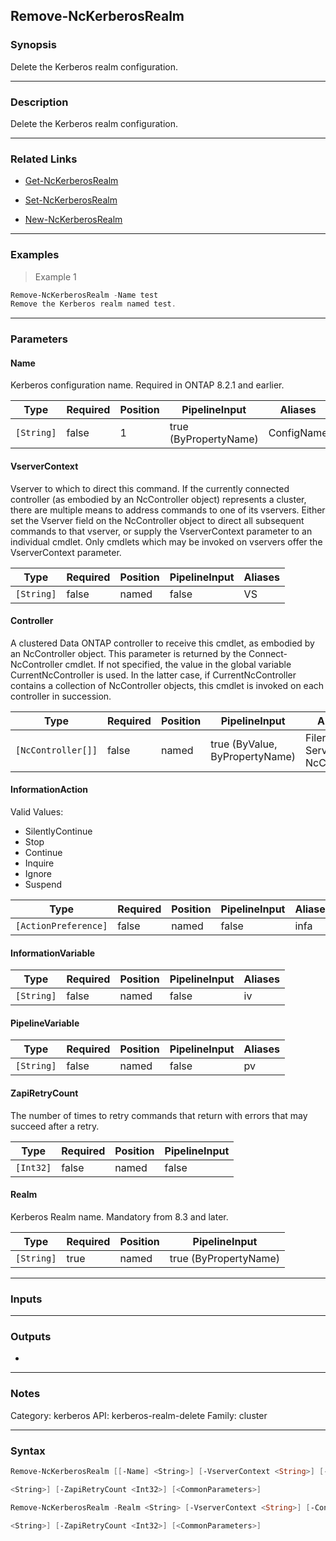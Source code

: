 Remove-NcKerberosRealm
----------------------

### Synopsis
Delete the Kerberos realm configuration.

---

### Description

Delete the Kerberos realm configuration.

---

### Related Links
* [Get-NcKerberosRealm](Get-NcKerberosRealm)

* [Set-NcKerberosRealm](Set-NcKerberosRealm)

* [New-NcKerberosRealm](New-NcKerberosRealm)

---

### Examples
> Example 1

```PowerShell
Remove-NcKerberosRealm -Name test
Remove the Kerberos realm named test.
```

---

### Parameters
#### **Name**
Kerberos configuration name. Required in ONTAP 8.2.1 and earlier.

|Type      |Required|Position|PipelineInput        |Aliases   |
|----------|--------|--------|---------------------|----------|
|`[String]`|false   |1       |true (ByPropertyName)|ConfigName|

#### **VserverContext**
Vserver to which to direct this command.  If the currently connected controller (as embodied by an NcController object) represents a cluster, there are multiple means to address commands to one of its vservers.  Either set the Vserver field on the NcController object to direct all subsequent commands to that vserver, or supply the VserverContext parameter to an individual cmdlet.  Only cmdlets which may be invoked on vservers offer the VserverContext parameter.

|Type      |Required|Position|PipelineInput|Aliases|
|----------|--------|--------|-------------|-------|
|`[String]`|false   |named   |false        |VS     |

#### **Controller**
A clustered Data ONTAP controller to receive this cmdlet, as embodied by an NcController object.  This parameter is returned by the Connect-NcController cmdlet.  If not specified, the value in the global variable CurrentNcController is used.  In the latter case, if CurrentNcController contains a collection of NcController objects, this cmdlet is invoked on each controller in succession.

|Type              |Required|Position|PipelineInput                 |Aliases                          |
|------------------|--------|--------|------------------------------|---------------------------------|
|`[NcController[]]`|false   |named   |true (ByValue, ByPropertyName)|Filer<br/>Server<br/>NcController|

#### **InformationAction**

Valid Values:

* SilentlyContinue
* Stop
* Continue
* Inquire
* Ignore
* Suspend

|Type                |Required|Position|PipelineInput|Aliases|
|--------------------|--------|--------|-------------|-------|
|`[ActionPreference]`|false   |named   |false        |infa   |

#### **InformationVariable**

|Type      |Required|Position|PipelineInput|Aliases|
|----------|--------|--------|-------------|-------|
|`[String]`|false   |named   |false        |iv     |

#### **PipelineVariable**

|Type      |Required|Position|PipelineInput|Aliases|
|----------|--------|--------|-------------|-------|
|`[String]`|false   |named   |false        |pv     |

#### **ZapiRetryCount**
The number of times to retry commands that return with errors that may succeed after a retry.

|Type     |Required|Position|PipelineInput|
|---------|--------|--------|-------------|
|`[Int32]`|false   |named   |false        |

#### **Realm**
Kerberos Realm name. Mandatory from 8.3 and later.

|Type      |Required|Position|PipelineInput        |
|----------|--------|--------|---------------------|
|`[String]`|true    |named   |true (ByPropertyName)|

---

### Inputs

---

### Outputs
* 

---

### Notes
Category: kerberos
API: kerberos-realm-delete
Family: cluster

---

### Syntax
```PowerShell
Remove-NcKerberosRealm [[-Name] <String>] [-VserverContext <String>] [-Controller <NcController[]>] [-InformationAction <ActionPreference>] [-InformationVariable <String>] [-PipelineVariable 
```
```PowerShell
<String>] [-ZapiRetryCount <Int32>] [<CommonParameters>]
```
```PowerShell
Remove-NcKerberosRealm -Realm <String> [-VserverContext <String>] [-Controller <NcController[]>] [-InformationAction <ActionPreference>] [-InformationVariable <String>] [-PipelineVariable 
```
```PowerShell
<String>] [-ZapiRetryCount <Int32>] [<CommonParameters>]
```
